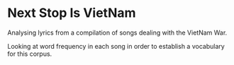 # Next Stop Is VietNam
Analysing lyrics from a compilation of songs dealing with the VietNam War.

Looking at word frequency in each song in order to establish a vocabulary for this corpus.
